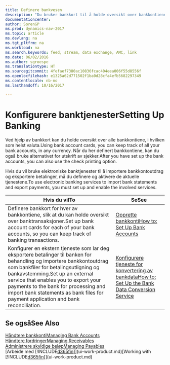 ```yaml
---
title: Definere bankvesen
description: "Du bruker bankkort til å holde oversikt over bankkontiene dine og definere bankfeeder for å utveksle data."
documentationcenter: 
author: SorenGP
ms.prod: dynamics-nav-2017
ms.topic: article
ms.devlang: na
ms.tgt_pltfrm: na
ms.workload: na
ms.search.keywords: feed, stream, data exchange, AMC, link
ms.date: 06/02/2016
ms.author: sgroespe
ms.translationtype: HT
ms.sourcegitcommit: 4fefaef7380ac10836fcac404eea006f55d8556f
ms.openlocfilehash: e1325a62d771502f1ba0d28cfa4efb5682297349
ms.contentlocale: nb-no
ms.lasthandoff: 10/16/2017

---
```

# <a name="setting-up-banking"></a><span data-ttu-id="20a85-103">Konfigurere banktjenester</span><span class="sxs-lookup"><span data-stu-id="20a85-103">Setting Up Banking</span></span>
<span data-ttu-id="20a85-104">Ved hjelp av bankkort kan du holde oversikt over alle bankkontiene, i hvilken som helst valuta.</span><span class="sxs-lookup"><span data-stu-id="20a85-104">Using bank account cards, you can keep track of all your bank accounts, in any currency.</span></span> <span data-ttu-id="20a85-105">Når du her definert bankkontiene, kan du også bruke alternativet for utskrift av sjekker.</span><span class="sxs-lookup"><span data-stu-id="20a85-105">After you have set up the bank accounts, you can also use the check printing option.</span></span>

<span data-ttu-id="20a85-106">Hvis du vil bruke elektroniske banktjenester til å importere bankkontoutdrag og eksportere betalinger, må du definere og aktivere de aktuelle tjenestene.</span><span class="sxs-lookup"><span data-stu-id="20a85-106">To use electronic banking services to import bank statements and  export payments, you must set up and enable the involved services.</span></span>

| <span data-ttu-id="20a85-107">Hvis du vil</span><span class="sxs-lookup"><span data-stu-id="20a85-107">To</span></span> | <span data-ttu-id="20a85-108">Se</span><span class="sxs-lookup"><span data-stu-id="20a85-108">See</span></span> |
| --- | --- |
| <span data-ttu-id="20a85-109">Definere bankkort for hver av bankkontiene, slik at du kan holde oversikt over banktransaksjoner.</span><span class="sxs-lookup"><span data-stu-id="20a85-109">Set up bank account cards for each of your bank accounts, so you can keep track of banking transactions.</span></span> |[<span data-ttu-id="20a85-110">Opprette bankkonti</span><span class="sxs-lookup"><span data-stu-id="20a85-110">How to: Set Up Bank Accounts</span></span>](bank-how-setup-bank-accounts.md) |
| <span data-ttu-id="20a85-111">Konfigurer en ekstern tjeneste som lar deg eksportere betalinger til banken for behandling og importere bankkontoutdrag som bankfiler for betalingsutligning og bankavstemming.</span><span class="sxs-lookup"><span data-stu-id="20a85-111">Set up an external service that enables you to export your payments to the bank for processing  and import bank statements as bank files for payment application and bank reconciliation.</span></span> |[<span data-ttu-id="20a85-112">Konfigurere tjeneste for konvertering av bankdata</span><span class="sxs-lookup"><span data-stu-id="20a85-112">How to: Set Up the Bank Data Conversion Service</span></span>](bank-how-setup-bank-data-conversion-service.md) |

## <a name="see-also"></a><span data-ttu-id="20a85-113">Se også</span><span class="sxs-lookup"><span data-stu-id="20a85-113">See Also</span></span>
[<span data-ttu-id="20a85-114">Håndtere bankkonti</span><span class="sxs-lookup"><span data-stu-id="20a85-114">Managing Bank Accounts</span></span>](bank-manage-bank-accounts.md)  
[<span data-ttu-id="20a85-115">Håndtere fordringer</span><span class="sxs-lookup"><span data-stu-id="20a85-115">Managing Receivables</span></span>](receivables-manage-receivables.md)  
[<span data-ttu-id="20a85-116">Administrere skyldige beløp</span><span class="sxs-lookup"><span data-stu-id="20a85-116">Managing Payables</span></span>](payables-manage-payables.md)  
<span data-ttu-id="20a85-117">[Arbeide med [!INCLUDE[d365fin](includes/d365fin_md.md)]](ui-work-product.md)</span><span class="sxs-lookup"><span data-stu-id="20a85-117">[Working with [!INCLUDE[d365fin](includes/d365fin_md.md)]](ui-work-product.md)</span></span>

